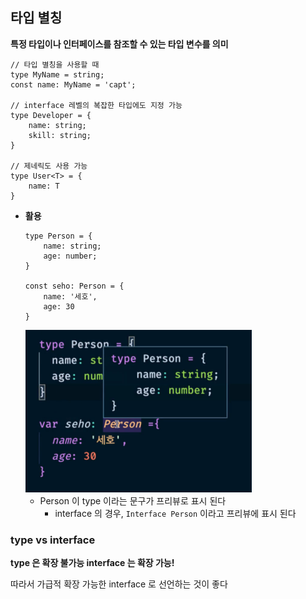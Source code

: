 ## 타입 별칭

**특정 타입이나 인터페이스를 참조할 수 있는 타입 변수를 의미**

```tsx
// 타입 별칭을 사용할 때
type MyName = string;
const name: MyName = 'capt';

// interface 레벨의 복잡한 타입에도 지정 가능
type Developer = {
    name: string;
    skill: string;
}

// 제네릭도 사용 가능
type User<T> = {
    name: T
}
```



* **활용**

  ```tsx
  type Person = {
      name: string;
      age: number;
  }
  
  const seho: Person = {
      name: '세호',
      age: 30
  }
  ```

  <img src="./05_Type_Aliases.assets/type_aliases_seho.png" alt="타입 별칭 세호" style="zoom:50%;" />

  * Person 이 type 이라는 문구가 프리뷰로 표시 된다
    * interface 의 경우, `Interface Person` 이라고 프리뷰에 표시 된다



### type vs interface

**type 은 확장 불가능 interface 는 확장 가능!**

따라서 가급적 확장 가능한 interface 로 선언하는 것이 좋다